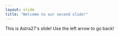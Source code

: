 ```yaml
---
layout: slide
title: "Welcome to our second slide!"
---
```

This is Astra27's slide!
Use the left arrow to go back!